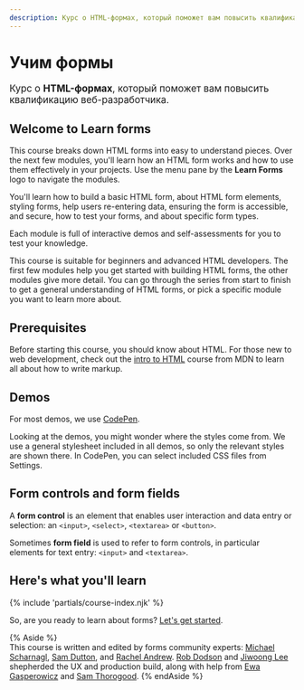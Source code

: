 ```yaml
---
description: Курс о HTML-формах, который поможет вам повысить квалификацию веб-разработчика.
---
```


# Учим формы

<big>Курс о **HTML-формах**, который поможет вам повысить квалификацию веб-разработчика.</big>

## Welcome to Learn forms

This course breaks down HTML forms into easy to understand pieces. Over the next few modules, you'll learn how an HTML form works and how to use them effectively in your projects. Use the menu pane by the **Learn Forms** logo to navigate the modules.

You'll learn how to build a basic HTML form, about HTML form elements, styling forms, help users re-entering data, ensuring the form is accessible, and secure, how to test your forms, and about specific form types.

Each module is full of interactive demos and self-assessments for you to test your knowledge.

This course is suitable for beginners and advanced HTML developers. The first few modules help you get started with building HTML forms, the other modules give more detail. You can go through the series from start to finish to get a general understanding of HTML forms, or pick a specific module you want to learn more about.

## Prerequisites

Before starting this course, you should know about HTML. For those new to web development, check out the [intro to HTML](https://developer.mozilla.org/docs/Learn/HTML/Introduction_to_HTML) course from MDN to learn all about how to write markup.

## Demos

For most demos, we use [CodePen](https://codepen.io/).

Looking at the demos, you might wonder where the styles come from. We use a general stylesheet included in all demos, so only the relevant styles are shown there. In CodePen, you can select included CSS files from Settings.

## Form controls and form fields

A **form control** is an element that enables user interaction and data entry or selection: an `<input>`, `<select>`, `<textarea>` or `<button>`.

Sometimes **form field** is used to refer to form controls, in particular elements for text entry: `<input>` and `<textarea>`.

## Here's what you'll learn

{% include 'partials/course-index.njk' %}

So, are you ready to learn about forms? [Let's get started](/learn/forms/form-element/).

{% Aside %}  
This course is written and edited by forms community experts: [Michael Scharnagl](https://twitter.com/justmarkup), [Sam Dutton](https://twitter.com/sw12), and [Rachel Andrew](https://twitter.com/rachelandrew). <a href="https://twitter.com/rob_dodson">Rob Dodson</a> and <a href="https://twitter.com/jiwoong">Jiwoong Lee</a> shepherded the UX and production build, along with help from <a href="https://twitter.com/devnook">Ewa Gasperowicz</a> and <a href="https://twitter.com/samthor">Sam Thorogood</a>. {% endAside %}
